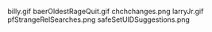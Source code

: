 billy.gif
baerOldestRageQuit.gif
chchchanges.png
larryJr.gif
pfStrangeRelSearches.png
safeSetUIDSuggestions.png
